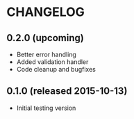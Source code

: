 # CHANGELOG

## 0.2.0 (upcoming)

- Better error handling
- Added validation handler
- Code cleanup and bugfixes

## 0.1.0 (released 2015-10-13)

- Initial testing version
